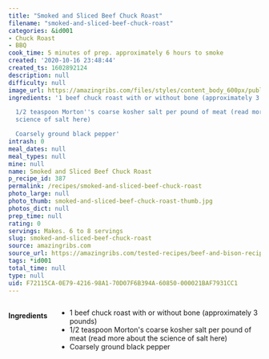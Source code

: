 ```yaml
---
title: "Smoked and Sliced Beef Chuck Roast"
filename: "smoked-and-sliced-beef-chuck-roast"
categories: &id001
- Chuck Roast
- BBQ
cook_time: 5 minutes of prep. approximately 6 hours to smoke
created: '2020-10-16 23:48:44'
created_ts: 1602892124
description: null
difficulty: null
image_url: https://amazingribs.com/files/styles/content_body_600px/public/smoked-and-sliced-chuck-roast.jpg?itok=qMvzK8oO
ingredients: '1 beef chuck roast with or without bone (approximately 3 pounds)

  1/2 teaspoon Morton''s coarse kosher salt per pound of meat (read more about the
  science of salt here)

  Coarsely ground black pepper'
intrash: 0
meal_dates: null
meal_types: null
mine: null
name: Smoked and Sliced Beef Chuck Roast
p_recipe_id: 387
permalink: /recipes/smoked-and-sliced-beef-chuck-roast
photo_large: null
photo_thumb: smoked-and-sliced-beef-chuck-roast-thumb.jpg
photos_dict: null
prep_time: null
rating: 0
servings: Makes. 6 to 8 servings
slug: smoked-and-sliced-beef-chuck-roast
source: amazingribs.com
source_url: https://amazingribs.com/tested-recipes/beef-and-bison-recipes/smoked-and-sliced-beef-chuck-roast-recipe
tags: *id001
total_time: null
type: null
uid: F72115CA-0E79-4216-98A1-70D07F6B394A-60850-000021BAF7931CC1
---
```

<div class="large-8 medium-7 columns" id="writeup">	</div><!-- #writeup -->
</div><!-- #row-one -->
<div class="row" id="row-two">	<div class="medium-4 small-5 columns" id="ingredients"><h4>Ingredients</h4><div class="box box-ingredients content"><ul>
<li>1 beef chuck roast with or without bone (approximately 3 pounds)</li>
<li>1/2 teaspoon Morton's coarse kosher salt per pound of meat (read more about the science of salt here)</li>
<li>Coarsely ground black pepper</li>
</ul>
</div>	</div>	<div class="medium-6 small-7 columns" id="directions">	</div>